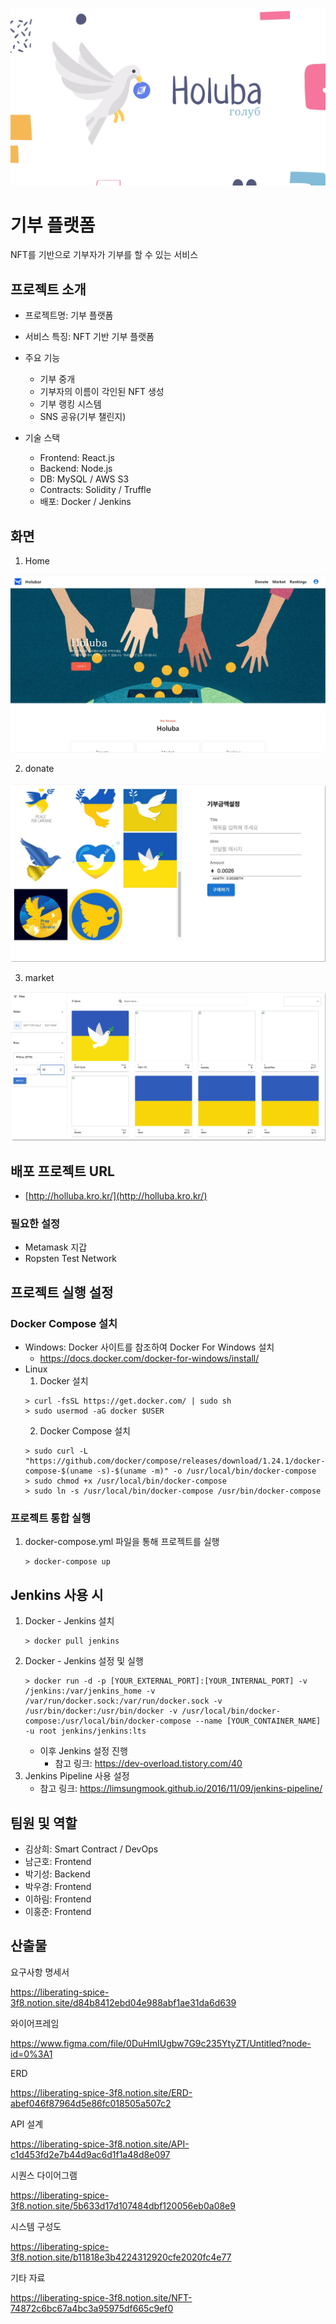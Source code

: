 ![banner](./산출물/banner.jpg)

# 기부 플랫폼

NFT를 기반으로 기부자가 기부를 할 수 있는 서비스

## 프로젝트 소개

* 프로젝트명: 기부 플랫폼
* 서비스 특징: NFT 기반 기부 플랫폼
* 주요 기능
  * 기부 중개
  * 기부자의 이름이 각인된 NFT 생성
  * 기부 랭킹 시스템
  * SNS 공유(기부 챌린지)

* 기술 스택
  * Frontend: React.js
  * Backend: Node.js
  * DB: MySQL / AWS S3
  * Contracts: Solidity / Truffle
  * 배포: Docker / Jenkins

## 화면

1. Home

![home](./산출물/home.jpg)

2. donate

![donate](./산출물/donate.jpg)

3. market

![market](./산출물/market.jpg)


## 배포 프로젝트 URL
* [http://holluba.kro.kr/](http://holluba.kro.kr/)

### 필요한 설정
* Metamask 지갑
* Ropsten Test Network

## 프로젝트 실행 설정
### Docker Compose 설치
* Windows: Docker 사이트를 참조하여 Docker For Windows 설치
  * https://docs.docker.com/docker-for-windows/install/
* Linux
  1. Docker 설치
    ```
    > curl -fsSL https://get.docker.com/ | sudo sh
    > sudo usermod -aG docker $USER
    ```
  2. Docker Compose 설치
    ```
    > sudo curl -L "https://github.com/docker/compose/releases/download/1.24.1/docker-compose-$(uname -s)-$(uname -m)" -o /usr/local/bin/docker-compose
    > sudo chmod +x /usr/local/bin/docker-compose
    > sudo ln -s /usr/local/bin/docker-compose /usr/bin/docker-compose
    ```
### 프로젝트 통합 실행
1. docker-compose.yml 파일을 통해 프로젝트를 실행
    ```
    > docker-compose up
    ```

## Jenkins 사용 시
1. Docker - Jenkins 설치
    ```
    > docker pull jenkins
    ```
2. Docker - Jenkins 설정 및 실행
    ```
    > docker run -d -p [YOUR_EXTERNAL_PORT]:[YOUR_INTERNAL_PORT] -v /jenkins:/var/jenkins_home -v /var/run/docker.sock:/var/run/docker.sock -v /usr/bin/docker:/usr/bin/docker -v /usr/local/bin/docker-compose:/usr/local/bin/docker-compose --name [YOUR_CONTAINER_NAME] -u root jenkins/jenkins:lts
    ``` 
    * 이후 Jenkins 설정 진행
      * 참고 링크: https://dev-overload.tistory.com/40
3. Jenkins Pipeline 사용 설정
    * 참고 링크: https://limsungmook.github.io/2016/11/09/jenkins-pipeline/


## 팀원 및 역할

* 김상희: Smart Contract / DevOps
* 남근호: Frontend
* 박기성: Backend
* 박우경: Frontend
* 이하림: Frontend
* 이홍준: Frontend

## 산출물 

요구사항 명세서

https://liberating-spice-3f8.notion.site/d84b8412ebd04e988abf1ae31da6d639


와이어프레임

https://www.figma.com/file/0DuHmIUgbw7G9c235YtyZT/Untitled?node-id=0%3A1


ERD

https://liberating-spice-3f8.notion.site/ERD-abef046f87964d5e86fc018505a507c2


API 설계

https://liberating-spice-3f8.notion.site/API-c1d453fd2e7b44d9ac6d1f1a48d8e097


시퀀스 다이어그램

https://liberating-spice-3f8.notion.site/5b633d17d107484dbf120056eb0a08e9


시스템 구성도

https://liberating-spice-3f8.notion.site/b11818e3b4224312920cfe2020fc4e77


기타 자료

https://liberating-spice-3f8.notion.site/NFT-74872c6bc67a4bc3a95975df665c9ef0
